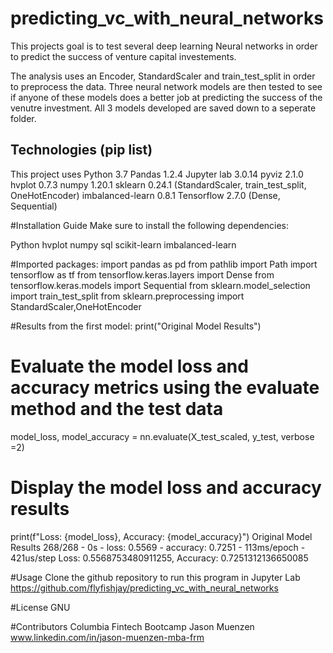 # predicting_vc_with_neural_networks

This projects goal is to test several deep learning Neural networks in order to predict the success of 
venture capital investements.  

The analysis uses an Encoder, StandardScaler and train_test_split in order 
to preprocess the data.  Three neural network models are then tested to see if anyone of these models does a better
job at predicting the success of the venutre investment.  All 3 models developed are saved down to a seperate folder.

## Technologies (pip list)
This project uses Python 3.7
Pandas 1.2.4
Jupyter lab 3.0.14
pyviz 2.1.0
hvplot 0.7.3
numpy 1.20.1
sklearn 0.24.1 (StandardScaler, train_test_split, OneHotEncoder)
imbalanced-learn 0.8.1
Tensorflow 2.7.0 (Dense, Sequential)

#Installation Guide
Make sure to install the following dependencies:

Python 
hvplot
numpy
sql
scikit-learn
imbalanced-learn

#Imported packages:
import pandas as pd
from pathlib import Path
import tensorflow as tf
from tensorflow.keras.layers import Dense
from tensorflow.keras.models import Sequential
from sklearn.model_selection import train_test_split
from sklearn.preprocessing import StandardScaler,OneHotEncoder

#Results from the first model:
print("Original Model Results")

# Evaluate the model loss and accuracy metrics using the evaluate method and the test data
model_loss, model_accuracy = nn.evaluate(X_test_scaled, y_test, verbose =2)

# Display the model loss and accuracy results
print(f"Loss: {model_loss}, Accuracy: {model_accuracy}")
Original Model Results
268/268 - 0s - loss: 0.5569 - accuracy: 0.7251 - 113ms/epoch - 421us/step
Loss: 0.5568753480911255, Accuracy: 0.7251312136650085

#Usage
Clone the github repository to run this program in Jupyter Lab 
https://github.com/flyfishjay/predicting_vc_with_neural_networks


#License
GNU 

#Contributors 
Columbia Fintech Bootcamp
Jason Muenzen www.linkedin.com/in/jason-muenzen-mba-frm